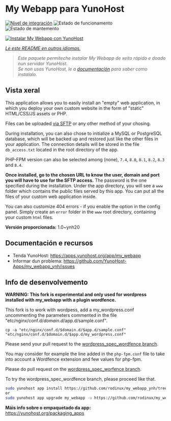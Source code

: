 <!--
NOTA: Este README foi creado automáticamente por <https://github.com/YunoHost/apps/tree/master/tools/readme_generator>
NON debe editarse manualmente.
-->

# My Webapp para YunoHost

[![Nivel de integración](https://apps.yunohost.org/badge/integration/my_webapp)](https://ci-apps.yunohost.org/ci/apps/my_webapp/)
![Estado de funcionamento](https://apps.yunohost.org/badge/state/my_webapp)
![Estado de mantemento](https://apps.yunohost.org/badge/maintained/my_webapp)

[![Instalar My Webapp con YunoHost](https://install-app.yunohost.org/install-with-yunohost.svg)](https://install-app.yunohost.org/?app=my_webapp)

*[Le este README en outros idiomas.](./ALL_README.md)*

> *Este paquete permíteche instalar My Webapp de xeito rápido e doado nun servidor YunoHost.*  
> *Se non usas YunoHost, le a [documentación](https://yunohost.org/install) para saber como instalalo.*

## Vista xeral

This application allows you to easily install an "empty" web application, in which you deploy your own custom website in the form of "static" HTML/CSS/JS assets or PHP.

Files can be uploaded [via SFTP](https://yunohost.org/en/filezilla) or any other method of your chosing.

During installation, you can also chose to initialize a MySQL or PostgreSQL database, which will be backed up and restored just like the other files in your application. The connection details will be stored in the file `db_access.txt` located in the root directory of the app.

PHP-FPM version can also be selected among (none), `7.4`, `8.0`, `8.1`, `8.2`, `8.3` and `8.4`.

**Once installed, go to the chosen URL to know the user, domain and port you will have to use for the SFTP access.** The password is the one specified during the installation. Under the app directory, you will see a `www` folder which contains the public files served by this app. You can put all the files of your custom web application inside.

You can also customize 404 errors - if you enable the option in the config panel. Simply create an `error` folder in the `www` root directory, containing your custom `html` files. 


**Versión proporcionada:** 1.0~ynh20
## Documentación e recursos

- Tenda YunoHost: <https://apps.yunohost.org/app/my_webapp>
- Informar dun problema: <https://github.com/YunoHost-Apps/my_webapp_ynh/issues>

## Info de desenvolvemento

**WARNING: This fork is experimental and only used for wordpress installed with my_webapp with a plugin wordfence.**

This fork is to work with wordpess, add a my_wordpress.conf uncommenting the parameters commented in the file "etc/nginx/conf.d/$domain.d/$app.d/sample.conf".

```
cp -a "etc/nginx/conf.d/$domain.d/$app.d/sample.conf" "etc/nginx/conf.d/$domain.d/$app.d/my_wordpress.conf"
```

Please send your pull request to the [wordpress_spec_wordfence branch](https://github.com/rodinux/my_webapp_ynh/tree/worpress_spec_wordfence).

You may consider for example the line added in the `php-fpm.conf` file to take into account a Wordfence extension and few values for php-fpm.

Please do pull request on the [wordpress_spec_worfence branch](https://github.com/rodinux/my_webapp_ynh/tree/wordpress_spec).

To try the wordpress_spec_wordfence branch, please proceed like that.

``` bash
sudo yunohost app install https://github.com/rodinux/my_webapp_ynh/tree/worpress_spec_wordfence --debug
or
sudo yunohost app upgrade my_webapp -u https://github.com/rodinux/my_webapp_ynh/tree/wordpress_spec_wordfence --debug
```

**Máis info sobre o empaquetado da app:** <https://yunohost.org/packaging_apps>
